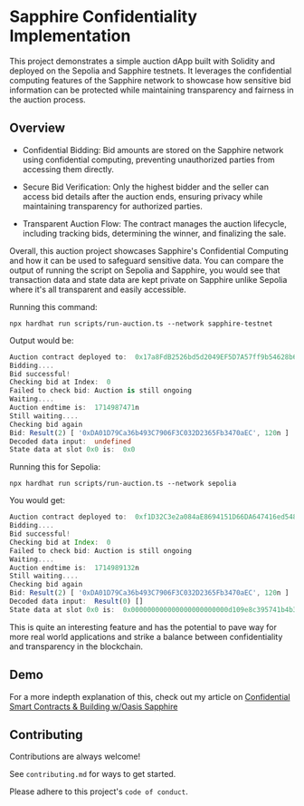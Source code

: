 
# Sapphire Confidentiality Implementation

This project demonstrates a simple auction dApp built with Solidity and deployed on the Sepolia and Sapphire testnets. It leverages the confidential computing features of the Sapphire network to showcase how sensitive bid information can be protected while maintaining transparency and fairness in the auction process.

## Overview
- Confidential Bidding: Bid amounts are stored on the Sapphire network using confidential computing, preventing unauthorized parties from accessing them directly.

- Secure Bid Verification: Only the highest bidder and the seller can access bid details after the auction ends, ensuring privacy while maintaining transparency for authorized parties.

- Transparent Auction Flow: The contract manages the auction lifecycle, including tracking bids, determining the winner, and finalizing the sale.

Overall, this auction project showcases Sapphire's Confidential Computing and how it can be used to safeguard sensitive data. You can compare the output of running the script on Sepolia and Sapphire, you would see that transaction data and state data are kept private on Sapphire unlike Sepolia where it's all transparent and easily accessible.

Running this command: 
```
npx hardhat run scripts/run-auction.ts --network sapphire-testnet
```
Output would be:

``` typescript
Auction contract deployed to:  0x17a8FdB2526bd5d2049EF5D7A57ff9b54628b67f
Bidding....
Bid successful!
Checking bid at Index:  0
Failed to check bid: Auction is still ongoing
Waiting....
Auction endtime is:  1714987471n
Still waiting....
Checking bid again
Bid: Result(2) [ '0xDA01D79Ca36b493C7906F3C032D2365Fb3470aEC', 120n ]
Decoded data input:  undefined
State data at slot 0x0 is:  0x0
```
Running this for Sepolia: 
```
npx hardhat run scripts/run-auction.ts --network sepolia
```
You would get: 
```javascript 
Auction contract deployed to:  0xf1D32C3e2a084aE8694151D66DA647416ed54871
Bidding....
Bid successful!
Checking bid at Index:  0
Failed to check bid: Auction is still ongoing
Waiting....
Auction endtime is:  1714989132n
Still waiting....
Checking bid again
Bid: Result(2) [ '0xDA01D79Ca36b493C7906F3C032D2365Fb3470aEC', 120n ]
Decoded data input:  Result(0) []
State data at slot 0x0 is:  0x000000000000000000000000d109e8c395741b4b3130e3d84041f8f62af765ef
```
This is quite an interesting feature and has the potential to pave way for more real world applications and strike a balance between confidentiality and transparency in the blockchain.

## Demo 
For a more indepth explanation of this, check out my article on [Confidential Smart Contracts & Building w/Oasis Sapphire](https://dev.to/tosynthegeek/confidential-smart-contracts-building-woasis-sapphire-2kkg)
## Contributing

Contributions are always welcome!

See `contributing.md` for ways to get started.

Please adhere to this project's `code of conduct`.

